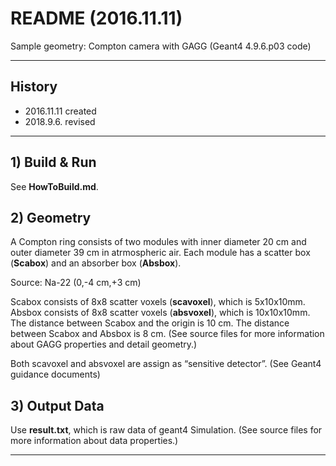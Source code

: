 # README (2016.11.11)
Sample geometry: Compton camera with GAGG (Geant4 4.9.6.p03 code)
- - - - - - - - - - - - - - - - - - - - - - 
## History
 - 2016.11.11 created  
 - 2018.9.6. revised  
 
- - - - - - - - - - - - - - - - - - - - - - 
## 1) Build & Run 
 See **HowToBuild.md**.

## 2) Geometry
 A Compton ring consists of two modules with inner diameter 20 cm and outer diameter 39 cm in atrmospheric air.
 Each module has a scatter box (**Scabox**) and an absorber box (**Absbox**).

 Source: Na-22 (0,-4 cm,+3 cm)

 Scabox consists of 8x8 scatter voxels (**scavoxel**), which is 5x10x10mm.
 Absbox consists of 8x8 scatter voxels (**absvoxel**), which is 10x10x10mm.
 The distance between Scabox and the origin is 10 cm.
 The distance between Scabox and Absbox is 8 cm.
 (See source files for more information about GAGG properties and detail geometry.)

 Both scavoxel and absvoxel are assign as “sensitive detector”. (See Geant4 guidance documents)

## 3) Output Data
 Use **result.txt**, which is raw data of geant4 Simulation.
 (See source files for more information about data properties.)
- - - - - - - - - - - - - - - - - - - - - - 

